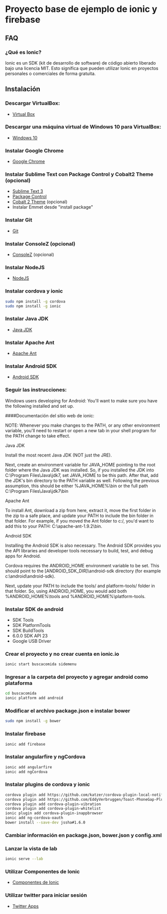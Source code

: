 # Proyecto base de ejemplo de ionic y firebase

## FAQ
### ¿Qué es Ionic?
Ionic es un SDK (kit de desarrollo de software) de código abierto liberado bajo una licencia MIT. Esto significa que pueden utilizar Ionic en proyectos personales o comerciales de forma gratuita.

## Instalación
### Descargar VirtualBox:
* [Virtual Box](https://www.virtualbox.org/wiki/Downloads)

### Descargar una máquina virtual de Windows 10 para VirtualBox:
* [Windows 10](https://developer.microsoft.com/en-us/microsoft-edge/tools/vms/)

### Instalar Google Chrome
* [Google Chrome](http://www.chrome.com)

### Instalar Sublime Text con Package Control y Cobalt2 Theme (opcional)
* [Sublime Text 3](http://sublimetext.com)
* [Package Control](https://packagecontrol.io/installation)
* [Cobalt 2 Theme](http://wesbos.com/cobalt2-theme-sublime-text-2/) (opcional)
* Instalar Emmet desde "install package"

### Instalar Git
* [Git](https://git-scm.com/download/win)

### Instalar ConsoleZ (opcional)
* [ConsoleZ](https://github.com/cbucher/console) (opcional)

### Instalar NodeJS
* [NodeJS](http://nodejs.org/)

### Instalar cordova y ionic

```bash
sudo npm install -g cordova
sudo npm install -g ionic
```

### Instalar Java JDK
* [Java JDK](http://www.oracle.com/technetwork/java/javase/downloads/jdk8-downloads-2133151.html)

### Instalar Apache Ant
* [Apache Ant](http://ant.apache.org/bindownload.cgi)

### Instalar Android SDK

* [Android SDK](https://developer.android.com/studio/index.html)
### Seguir las instrucciones:
Windows users developing for Android: You'll want to make sure you have the following installed and set up.

####Documentación del sitio web de ionic:

NOTE: Whenever you make changes to the PATH, or any other environment variable, you'll need to restart or open a new tab in your shell program for the PATH change to take effect.

Java JDK

Install the most recent Java JDK (NOT just the JRE).

Next, create an environment variable for JAVA_HOME pointing to the root folder where the Java JDK was installed. So, if you installed the JDK into C:\Program Files\Java\jdk7, set JAVA_HOME to be this path. After that, add the JDK's bin directory to the PATH variable as well. Following the previous assumption, this should be either %JAVA_HOME%\bin or the full path C:\Program Files\Java\jdk7\bin

Apache Ant

To install Ant, download a zip from here, extract it, move the first folder in the zip to a safe place, and update your PATH to include the bin folder in that folder. For example, if you moved the Ant folder to c:/, you'd want to add this to your PATH: C:\apache-ant-1.9.2\bin.

Android SDK

Installing the Android SDK is also necessary. The Android SDK provides you the API libraries and developer tools necessary to build, test, and debug apps for Android.

Cordova requires the ANDROID_HOME environment variable to be set. This should point to the [ANDROID_SDK_DIR]\android-sdk directory (for example c:\android\android-sdk).

Next, update your PATH to include the tools/ and platform-tools/ folder in that folder. So, using ANDROID_HOME, you would add both %ANDROID_HOME%\tools and %ANDROID_HOME%\platform-tools.

### Instalar SDK de android

* SDK Tools
* SDK PlatformTools
* SDK BuildTools
* 6.0.0 SDK API 23
* Google USB Driver

### Crear el proyecto y no crear cuenta en ionic.io
```bash
ionic start buscacomida sidemenu
```

### Ingresar a la carpeta del proyecto y agregar android como plataforma
```bash
cd buscacomida
ionic platform add android
```

### Modificar el archivo package.json e instalar bower
```bash
sudo npm install -g bower
```

### Instalar firebase
```bash
ionic add firebase
```

### Instalar angularfire y ngCordova
```bash
ionic add angularfire
ionic add ngCordova
```

### Instalar plugins de cordova y ionic
```bash
cordova plugin add https://github.com/katzer/cordova-plugin-local-notifications.git
cordova plugin add https://github.com/EddyVerbruggen/Toast-PhoneGap-Plugin.git
cordova plugin add cordova-plugin-vibration
cordova plugin add cordova-plugin-whitelist 
ionic plugin add cordova-plugin-inappbrowser
ionic add ng-cordova-oauth
bower install --save-dev jssha#1.6.0
```

### Cambiar información en package.json, bower.json y config.xml

### Lanzar la vista de lab
```bash
ionic serve --lab
```

### Utilizar Componentes de Ionic
* [Componentes de Ionic](http://ionicframework.com/docs/components/)

### Utilizar twitter para iniciar sesión
* [Twitter Apps](https://apps.twitter.com/)

